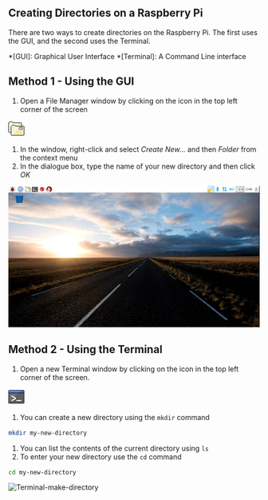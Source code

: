 ## Creating Directories on a Raspberry Pi

There are two ways to create directories on the Raspberry Pi. The first uses the GUI, and the second uses the Terminal.

*[GUI]: Graphical User Interface
*[Terminal]: A Command Line interface

## Method 1 - Using the GUI

1. Open a File Manager window by clicking on the icon in the top left corner of the screen

![file-manager](images/file-manager.png)

1. In the window, right-click and select *Create New...* and then *Folder* from the context menu
1. In the dialogue box, type the name of your new directory and then click *OK*

![GUI-make-directory](images/GUI-make-directory.gif)

## Method 2 - Using the Terminal

1. Open a new Terminal window by clicking on the icon in the top left corner of the screen.

![terminal](images/terminal.png)

1. You can create a new directory using the `mkdir` command

~~~bash
mkdir my-new-directory
~~~

1. You can list the contents of the current directory using `ls`
1. To enter your new directory use the `cd` command

~~~bash
cd my-new-directory
~~~

![Terminal-make-directory](images/Terminal-make-directory.gif)
